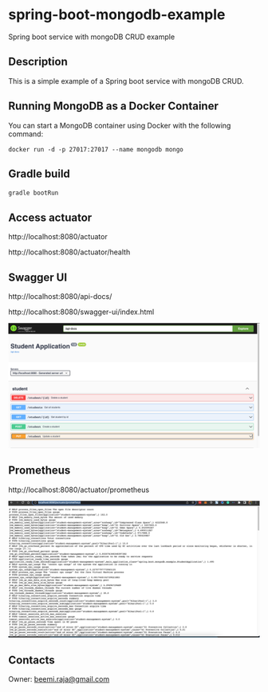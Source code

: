 # spring-boot-mongodb-example
Spring boot service with mongoDB CRUD example


## Description
This is a simple example of a Spring boot service with mongoDB CRUD.

## Running MongoDB as a Docker Container

You can start a MongoDB container using Docker with the following command:

```shell
docker run -d -p 27017:27017 --name mongodb mongo
```

## Gradle build

```shell
gradle bootRun
```

## Access actuator

http://localhost:8080/actuator

http://localhost:8080/actuator/health

## Swagger UI

http://localhost:8080/api-docs/

http://localhost:8080/swagger-ui/index.html

![Alt text](docs/img.png)

## Prometheus

http://localhost:8080/actuator/prometheus

![Alt text](docs/img_1.png)


## Contacts
Owner: [beemi.raja@gmail.com](beemi.raja@gmail.com)
